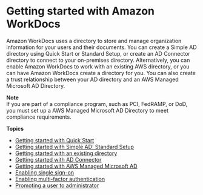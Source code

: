 # Getting started with Amazon WorkDocs<a name="getting_started"></a>

Amazon WorkDocs uses a directory to store and manage organization information for your users and their documents\. You can create a Simple AD directory using Quick Start or Standard Setup, or create an AD Connector directory to connect to your on\-premises directory\. Alternatively, you can enable Amazon WorkDocs to work with an existing AWS directory, or you can have Amazon WorkDocs create a directory for you\. You can also create a trust relationship between your AD directory and an AWS Managed Microsoft AD Directory\.

**Note**  
If you are part of a compliance program, such as PCI, FedRAMP, or DoD, you must set up a AWS Managed Microsoft AD Directory to meet compliance requirements\.

**Topics**
+ [Getting started with Quick Start](cloud_quick_start.md)
+ [Getting started with Simple AD: Standard Setup](cloud_standard_setup.md)
+ [Getting started with an existing directory](existing-dir-setup.md)
+ [Getting started with AD Connector](connect_directory_connector.md)
+ [Getting started with AWS Managed Microsoft AD](connect_directory_microsoft.md)
+ [Enabling single sign\-on](single_sign_on.md)
+ [Enabling multi\-factor authentication](connect_mfa.md)
+ [Promoting a user to administrator](manage_set_admin.md)